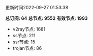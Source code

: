 更新时间2022-09-27 01:53:38

**总订阅: 64**
**总节点: 9552**
**有效节点: 1993**
- v2ray节点: 1681
- ss节点: 211
- ssr节点: 15
- trojan节点: 86
